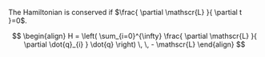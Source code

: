 The Hamiltonian is conserved if $\frac{ \partial \mathscr{L} }{ \partial t }=0$. 

$$
\begin{align}
H = \left( \sum_{i=0}^{\infty} \frac{ \partial \mathscr{L} }{ \partial \dot{q}_{i}  } \dot{q} \right) \, \, - \mathscr{L} 
\end{align}
$$


